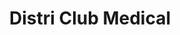 ---
title: "Distri Club Medical"
url: /vetraz-monthoux/distri-club-medical/
shop: approvisionnement médical
---